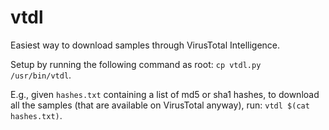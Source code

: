 # vtdl
Easiest way to download samples through VirusTotal Intelligence.

Setup by running the following command as root: `cp vtdl.py /usr/bin/vtdl`.

E.g., given `hashes.txt` containing a list of md5 or sha1 hashes, to download
all the samples (that are available on VirusTotal anyway), run:
`vtdl $(cat hashes.txt)`.
